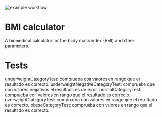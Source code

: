 ![example workflow](https://github.com/jmhorcas/bmicalc/actions/workflows/maven.yml/badge.svg)

# BMI calculator
A biomedical calculator for the body mass index (BMI) and other parameters.

# Tests

underweightCategoryTest: comprueba con valores en rango que el resultado es correcto.
underweightNegativeCategoryTest: comprueba que con valores negativos el resultado es de error.
normalCategoryTest: comprueba con valores en rango que el resultado es correcto.
overweightCategoryTest: comprueba con valores en rango que el resultado es correcto.
obeseCategoryTest: comprueba con valores en rango que el resultado es correcto.

